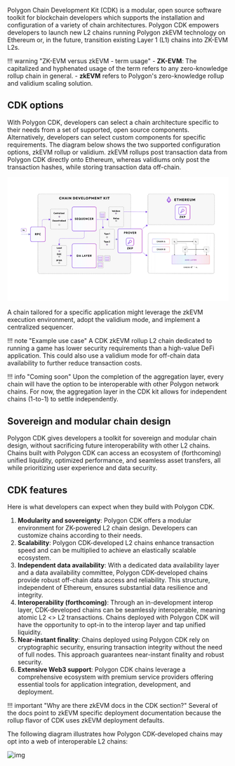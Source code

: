 Polygon Chain Development Kit (CDK) is a modular, open source software toolkit for blockchain developers which supports the installation and configuration of a variety of chain architectures. Polygon CDK empowers developers to launch new L2 chains running Polygon zkEVM technology on Ethereum or, in the future, transition existing Layer 1 (L1) chains into ZK-EVM L2s. 

!!! warning "ZK-EVM versus zkEVM - term usage"
    -  **ZK-EVM**: The capitalized and hyphenated usage of the term refers to any zero-knowledge rollup chain in general.
    - **zkEVM** refers to Polygon's zero-knowledge rollup and validium scaling solution.

## CDK options

With Polygon CDK, developers can select a chain architecture specific to their needs from a set of supported, open source components. Alternatively, developers can select custom components for specific requirements. The diagram below shows the two supported configuration options, zkEVM rollup or validium. zkEVM rollups post transaction data from Polygon CDK directly onto Ethereum, whereas validiums only post the transaction hashes, while storing transaction data off-chain.

![](../img/cdk/overview-1.png)

A chain tailored for a specific application might leverage the zkEVM execution environment, adopt the validium mode, and implement a centralized sequencer. 

!!! note "Example use case"
     A CDK zkEVM rollup L2 chain dedicated to running a game has lower security requirements than a high-value DeFi application. This could also use a validium mode for off-chain data availability to further reduce transaction costs.

!!! info "Coming soon"
     Upon the completion of the aggregation layer, every chain will have the option to be interoperable with other Polygon network chains. For now, the aggregation layer in the CDK kit allows for independent chains (1-to-1) to settle independently.

## Sovereign and modular chain design

Polygon CDK gives developers a toolkit for sovereign and modular chain design, without sacrificing future interoperability with other L2 chains. Chains built with Polygon CDK can access an ecosystem of (forthcoming) unified liquidity, optimized performance, and seamless asset transfers, all while prioritizing user experience and data security.

## CDK features

Here is what developers can expect when they build with Polygon CDK.

1. **Modularity and sovereignty**: Polygon CDK offers a modular environment for ZK-powered L2 chain design. Developers can customize chains according to their needs.
2. **Scalability**: Polygon CDK-developed L2 chains enhance transaction speed and can be multiplied to achieve an elastically scalable ecosystem.
3. **Independent data availability**: With a dedicated data availability layer and a data availability committee, Polygon CDK-developed chains provide robust off-chain data access and reliability. This structure, independent of Ethereum, ensures substantial data resilience and integrity.
4. **Interoperability (forthcoming)**: Through an in-development interop layer, CDK-developed chains can be seamlessly interoperable, meaning atomic L2 <> L2 transactions. Chains deployed with Polygon CDK will have the opportunity to opt-in to the interop layer and tap unified liquidity.
5. **Near-instant finality**: Chains deployed using Polygon CDK rely on cryptographic security, ensuring transaction integrity without the need of full nodes. This approach guarantees near-instant finality and robust security.
6. **Extensive Web3 support**: Polygon CDK chains leverage a comprehensive ecosystem with premium service providers offering essential tools for application integration, development, and deployment.

!!! important "Why are there zkEVM docs in the CDK section?"
     Several of the docs point to zkEVM specific deployment documentation because the rollup flavor of CDK uses zkEVM deployment defaults.

The following diagram illustrates how Polygon CDK-developed chains may opt into a web of interoperable L2 chains: 

![img](https://lh7-eu.googleusercontent.com/5GJavrjHtRP1LC-N-MmG6yZjaN9QG0N4Xk8hl_lRAMIuuKl1KKLB2pQJz9AMX5u19renKi7acrVMQ2aos5X2bAmEFBnADlVTKpbHOxvny7luASdK_qYI-3L5u4GFb8PBjRpI2KOjYNFh-C-UoLdBbpE)